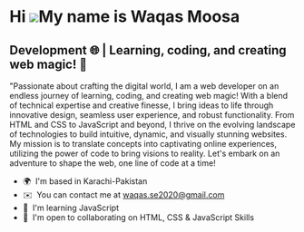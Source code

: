 Hi ![](https://user-images.githubusercontent.com/18350557/176309783-0785949b-9127-417c-8b55-ab5a4333674e.gif)My name is Waqas Moosa
===================================================================================================================================

Development 🌐 | Learning, coding, and creating web magic! 🚀
-------------------------------------------------------------

"Passionate about crafting the digital world, I am a web developer on an endless journey of learning, coding, and creating web magic! With a blend of technical expertise and creative finesse, I bring ideas to life through innovative design, seamless user experience, and robust functionality. From HTML and CSS to JavaScript and beyond, I thrive on the evolving landscape of technologies to build intuitive, dynamic, and visually stunning websites. My mission is to translate concepts into captivating online experiences, utilizing the power of code to bring visions to reality. Let's embark on an adventure to shape the web, one line of code at a time!

*   🌍  I'm based in Karachi-Pakistan
*   ✉️  You can contact me at [waqas.se2020@gmail.com](mailto:waqas.se2020@gmail.com)
*   🧠  I'm learning JavaScript
*   🤝  I'm open to collaborating on HTML, CSS & JavaScript Skills 
